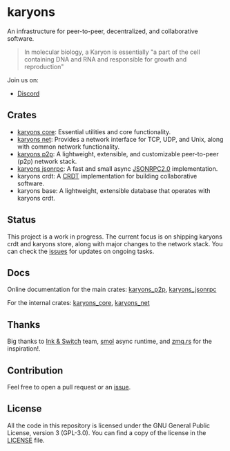 # karyons

An infrastructure for peer-to-peer, decentralized, and collaborative software.

> In molecular biology, a Karyon is essentially "a part of the cell
> containing DNA and RNA and responsible for growth and reproduction"

Join us on:

- [Discord](https://discord.gg/xuXRcrkz3p)

## Crates 

- [karyons core](./core):  Essential utilities and core functionality.
- [karyons net](./net): Provides a network interface for TCP, UDP, and Unix,
  along with common network functionality. 
- [karyons p2p](./p2p): A lightweight, extensible, and customizable
  peer-to-peer (p2p) network stack.
- [karyons jsonrpc](./jsonrpc): A fast and small async
  [JSONRPC2.0](https://www.jsonrpc.org/specification) implementation.
- karyons crdt: A [CRDT](https://en.wikipedia.org/wiki/Conflict-free_replicated_data_type) 
implementation for building collaborative software. 
- karyons base: A lightweight, extensible database that operates with karyons crdt.

## Status

This project is a work in progress. The current focus is on shipping karyons
crdt and karyons store, along with major changes to the network stack. You can
check the [issues](https://github.com/karyons/karyons/issues) for updates on
ongoing tasks.

## Docs

Online documentation for the main crates: 
[karyons_p2p](https://karyons.github.io/karyons/karyons_p2p), 
[karyons_jsonrpc](https://karyons.github.io/karyons/karyons_jsonrpc)

For the internal crates: 
[karyons_core](https://karyons.github.io/karyons/karyons_core), 
[karyons_net](https://karyons.github.io/karyons/karyons_net)

## Thanks

Big thanks to [Ink & Switch](https://www.inkandswitch.com/) team,
[smol](https://github.com/smol-rs/smol) async runtime, and
[zmq.rs](https://github.com/zeromq/zmq.rs) for the inspiration!.

## Contribution

Feel free to open a pull request or an [issue](https://github.com/karyons/karyons/issues/new). 

## License

All the code in this repository is licensed under the GNU General Public
License, version 3 (GPL-3.0). You can find a copy of the license in the
[LICENSE](./LICENSE) file.
